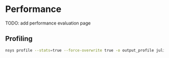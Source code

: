 # Performance

TODO: add performance evaluation page

## Profiling

```bash
nsys profile --stats=true --force-overwrite true -o output_profile julia --project simple-solver.jl
```